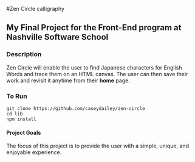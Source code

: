
#Zen Circle calligraphy

## My Final Project for the Front-End program at Nashville Software School 

### Description

  Zen Circle will enable the user to find Japanese characters for English Words and trace them on an HTML canvas.
  The user can then save their work and revisit it anytime from their **home** page.

### To Run

  ```
  git clone https://github.com/caseydailey/zen-circle
  cd lib
  npm install
  ```

#### Project Goals

  The focus of this project is to provide the user with a simple, unique, and enjoyable experience.

  




